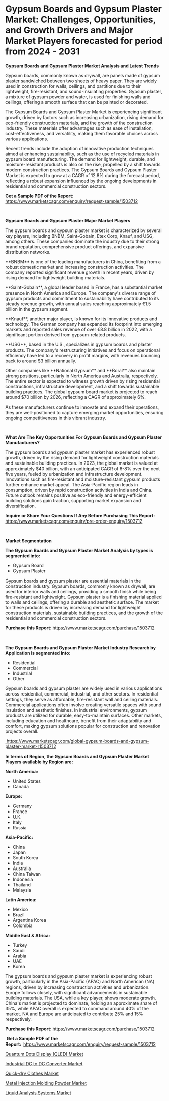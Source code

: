 <p><h1>Gypsum Boards and Gypsum Plaster Market: Challenges, Opportunities, and Growth Drivers and Major Market Players forecasted for period from 2024 - 2031</h1></p><p><strong>Gypsum Boards and Gypsum Plaster Market Analysis and Latest Trends</strong></p>
<p><p>Gypsum boards, commonly known as drywall, are panels made of gypsum plaster sandwiched between two sheets of heavy paper. They are widely used in construction for walls, ceilings, and partitions due to their lightweight, fire-resistant, and sound-insulating properties. Gypsum plaster, a mixture of gypsum powder and water, is used for finishing walls and ceilings, offering a smooth surface that can be painted or decorated.</p><p>The Gypsum Boards and Gypsum Plaster Market is experiencing significant growth, driven by factors such as increasing urbanization, rising demand for eco-friendly construction materials, and the growth of the construction industry. These materials offer advantages such as ease of installation, cost-effectiveness, and versatility, making them favorable choices across various applications.</p><p>Recent trends include the adoption of innovative production techniques aimed at enhancing sustainability, such as the use of recycled materials in gypsum board manufacturing. The demand for lightweight, durable, and moisture-resistant products is also on the rise, propelled by a shift towards modern construction practices. The Gypsum Boards and Gypsum Plaster Market is expected to grow at a CAGR of 12.8% during the forecast period, reflecting a robust expansion influenced by the ongoing developments in residential and commercial construction sectors.</p></p>
<p><strong>Get a Sample PDF of the Report:&nbsp;</strong> <a href="https://www.marketscagr.com/enquiry/request-sample/1503712?utm_campaign=1339&utm_medium=2&utm_source=Github&utm_content=ia&utm_term=27092024&utm_id=gypsum-boards-and-gypsum-plaster">https://www.marketscagr.com/enquiry/request-sample/1503712</a></p>
<p>&nbsp;</p>
<p><strong>Gypsum Boards and Gypsum Plaster Major Market Players</strong></p>
<p><p>The gypsum boards and gypsum plaster market is characterized by several key players, including BNBM, Saint-Gobain, Etex Corp, Knauf, and USG, among others. These companies dominate the industry due to their strong brand reputation, comprehensive product offerings, and expansive distribution networks.</p><p>**BNBM** is one of the leading manufacturers in China, benefiting from a robust domestic market and increasing construction activities. The company reported significant revenue growth in recent years, driven by rising demand for lightweight building materials.</p><p>**Saint-Gobain**, a global leader based in France, has a substantial market presence in North America and Europe. The company's diverse range of gypsum products and commitment to sustainability have contributed to its steady revenue growth, with annual sales reaching approximately €1.5 billion in the gypsum segment.</p><p>**Knauf**, another major player, is known for its innovative products and technology. The German company has expanded its footprint into emerging markets and reported sales revenue of over €8.8 billion in 2022, with a significant portion derived from gypsum-related products. </p><p>**USG**, based in the U.S., specializes in gypsum boards and plaster products. The company's restructuring initiatives and focus on operational efficiency have led to a recovery in profit margins, with revenues bouncing back to around $3 billion annually.</p><p>Other companies like **National Gypsum** and **Boral** also maintain strong positions, particularly in North America and Australia, respectively. The entire sector is expected to witness growth driven by rising residential constructions, infrastructure development, and a shift towards sustainable building practices. The global gypsum board market is projected to reach around $70 billion by 2026, reflecting a CAGR of approximately 6%. </p><p>As these manufacturers continue to innovate and expand their operations, they are well-positioned to capture emerging market opportunities, ensuring ongoing competitiveness in this vibrant industry.</p></p>
<p>&nbsp;</p>
<p><strong>What Are The Key Opportunities For Gypsum Boards and Gypsum Plaster Manufacturers?</strong></p>
<p><p>The gypsum boards and gypsum plaster market has experienced robust growth, driven by the rising demand for lightweight construction materials and sustainable building practices. In 2023, the global market is valued at approximately $40 billion, with an anticipated CAGR of 6-8% over the next five years, fueled by urbanization and infrastructure development. Innovations such as fire-resistant and moisture-resistant gypsum products further enhance market appeal. The Asia-Pacific region leads in consumption, driven by rapid construction activities in India and China. Future outlook remains positive as eco-friendly and energy-efficient building solutions gain traction, supporting market expansion and diversification.</p></p>
<p><strong>Inquire or Share Your Questions If Any Before Purchasing This Report:</strong> <a href="https://www.marketscagr.com/enquiry/pre-order-enquiry/1503712?utm_campaign=1339&utm_medium=2&utm_source=Github&utm_content=ia&utm_term=27092024&utm_id=gypsum-boards-and-gypsum-plaster">https://www.marketscagr.com/enquiry/pre-order-enquiry/1503712</a></p>
<p>&nbsp;</p>
<p><strong>Market Segmentation</strong></p>
<p><strong>The Gypsum Boards and Gypsum Plaster Market Analysis by types is segmented into:</strong></p>
<p><ul><li>Gypsum Board</li><li>Gypsum Plaster</li></ul></p>
<p><p>Gypsum boards and gypsum plaster are essential materials in the construction industry. Gypsum boards, commonly known as drywall, are used for interior walls and ceilings, providing a smooth finish while being fire-resistant and lightweight. Gypsum plaster is a finishing material applied to walls and ceilings, offering a durable and aesthetic surface. The market for these products is driven by increasing demand for lightweight construction materials, sustainable building practices, and the growth of the residential and commercial construction sectors.</p></p>
<p><strong>Purchase this Report:&nbsp;</strong><a href="https://www.marketscagr.com/purchase/1503712?utm_campaign=1339&utm_medium=2&utm_source=Github&utm_content=ia&utm_term=27092024&utm_id=gypsum-boards-and-gypsum-plaster">https://www.marketscagr.com/purchase/1503712</a></p>
<p>&nbsp;</p>
<p><strong>The Gypsum Boards and Gypsum Plaster Market Industry Research by Application is segmented into:</strong></p>
<p><ul><li>Residential</li><li>Commercial</li><li>Industrial</li><li>Other</li></ul></p>
<p><p>Gypsum boards and gypsum plaster are widely used in various applications across residential, commercial, industrial, and other sectors. In residential settings, they serve as affordable, fire-resistant wall and ceiling materials. Commercial applications often involve creating versatile spaces with sound insulation and aesthetic finishes. In industrial environments, gypsum products are utilized for durable, easy-to-maintain surfaces. Other markets, including education and healthcare, benefit from their adaptability and comfort, making gypsum solutions popular for construction and renovation projects overall.</p></p>
<p><a href="https://www.marketscagr.com/global-gypsum-boards-and-gypsum-plaster-market-r1503712?utm_campaign=1339&utm_medium=2&utm_source=Github&utm_content=ia&utm_term=27092024&utm_id=gypsum-boards-and-gypsum-plaster">&nbsp;https://www.marketscagr.com/global-gypsum-boards-and-gypsum-plaster-market-r1503712</a></p>
<p><strong>In terms of Region, the Gypsum Boards and Gypsum Plaster Market Players available by Region are:</strong></p>
<p>
    <p> <strong> North America: </strong>
        <ul>
            <li>United States</li>
            <li>Canada</li>
        </ul>
        </p> 
    <p> <strong> Europe: </strong>
        <ul>
            <li>Germany</li>
            <li>France</li>
            <li>U.K.</li>
            <li>Italy</li>
            <li>Russia</li>
        </ul>
        </p> 
    <p> <strong> Asia-Pacific: </strong>
        <ul>
            <li>China</li>
            <li>Japan</li>
            <li>South Korea</li>
            <li>India</li>
            <li>Australia</li>
            <li>China Taiwan</li>
            <li>Indonesia</li>
            <li>Thailand</li>
            <li>Malaysia</li>
        </ul>
        </p> 
    <p> <strong> Latin America: </strong>
        <ul>
            <li>Mexico</li>
            <li>Brazil</li>
            <li>Argentina Korea</li>
            <li>Colombia</li>
        </ul>
        </p> 
    <p> <strong> Middle East & Africa: </strong>
        <ul>
            <li>Turkey</li>
            <li>Saudi</li>
            <li>Arabia</li>
            <li>UAE</li>
            <li>Korea</li>
        </ul>
    </p>
    </p>
<p><p>The gypsum boards and gypsum plaster market is experiencing robust growth, particularly in the Asia-Pacific (APAC) and North American (NA) regions, driven by increasing construction activities and urbanization. Europe follows closely, with significant advancements in sustainable building materials. The USA, while a key player, shows moderate growth. China's market is projected to dominate, holding an approximate share of 35%, while APAC overall is expected to command around 40% of the market. NA and Europe are anticipated to contribute 25% and 15% respectively.</p></p>
<p><strong>Purchase this Report: </strong><a href="https://www.marketscagr.com/purchase/1503712?utm_campaign=1339&utm_medium=2&utm_source=Github&utm_content=ia&utm_term=27092024&utm_id=gypsum-boards-and-gypsum-plaster">https://www.marketscagr.com/purchase/1503712</a></p>
<p>&nbsp;<strong>Get a Sample PDF of the Report:&nbsp;&nbsp;</strong><a href="https://www.marketscagr.com/enquiry/request-sample/1503712?utm_campaign=1339&utm_medium=2&utm_source=Github&utm_content=ia&utm_term=27092024&utm_id=gypsum-boards-and-gypsum-plaster">https://www.marketscagr.com/enquiry/request-sample/1503712</a></p>
<p><strong></strong></p>
<p><p><a href="https://issuu.com/reportprime-2/docs/quantum-dots-display-qled-market-si_9f9fe0a292a3eb?utm_campaign=1339&utm_medium=2&utm_source=Github&utm_content=ia&utm_term=27092024&utm_id=gypsum-boards-and-gypsum-plaster">Quantum Dots Display (QLED) Market</a></p><p><a href="https://www.linkedin.com/pulse/pioneering-growth-analyzing-global-industrial-dc-converter-mihqf?trackingId=5192Yy0aTqC4D%2F9zYgWmWw%3D%3D&utm_campaign=1339&utm_medium=2&utm_source=Github&utm_content=ia&utm_term=27092024&utm_id=gypsum-boards-and-gypsum-plaster">Industrial DC to DC Converter Market</a></p><p><a href="https://issuu.com/reportprime-2/docs/quick-dry-clothes-market-size-2030._731b98e382746f?utm_campaign=1339&utm_medium=2&utm_source=Github&utm_content=ia&utm_term=27092024&utm_id=gypsum-boards-and-gypsum-plaster">Quick-dry Clothes Market</a></p><p><a href="https://www.linkedin.com/pulse/analyzing-key-drivers-metal-injection-molding-powder-market-uhtec?trackingId=mJ2zVvh%2BTB6LlqQSYXoK5w%3D%3D&utm_campaign=1339&utm_medium=2&utm_source=Github&utm_content=ia&utm_term=27092024&utm_id=gypsum-boards-and-gypsum-plaster">Metal Injection Molding Powder Market</a></p><p><a href="https://www.linkedin.com/pulse/navigating-liquid-analysis-systems-market-expert-forecast-period-j6fhf?trackingId=%2FXeFwjokTl%2Bmg6SuGwoAIg%3D%3D&utm_campaign=1339&utm_medium=2&utm_source=Github&utm_content=ia&utm_term=27092024&utm_id=gypsum-boards-and-gypsum-plaster">Liquid Analysis Systems Market</a></p></p>